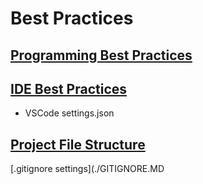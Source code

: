 # Best Practices

## [Programming Best Practices](./PROGRAMMING.md)

## [IDE Best Practices](./IDEs.md)

* VSCode settings.json

## [Project File Structure](./Example-Project)

[.gitignore settings](./GITIGNORE.MD
